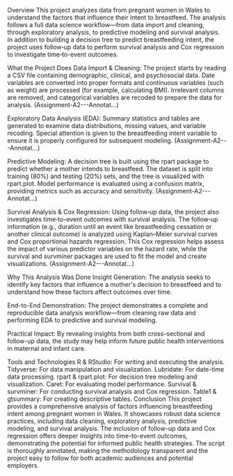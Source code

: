 Overview
This project analyzes data from pregnant women in Wales to understand the factors that influence their intent to breastfeed. The analysis follows a full data science workflow—from data import and cleaning, through exploratory analysis, to predictive modeling and survival analysis. In addition to building a decision tree to predict breastfeeding intent, the project uses follow‐up data to perform survival analysis and Cox regression to investigate time‐to-event outcomes.

What the Project Does
Data Import & Cleaning:
The project starts by reading a CSV file containing demographic, clinical, and psychosocial data. Date variables are converted into proper formats and continuous variables (such as weight) are processed (for example, calculating BMI). Irrelevant columns are removed, and categorical variables are recoded to prepare the data for analysis. (​Assignment-A2---Annotat…)

Exploratory Data Analysis (EDA):
Summary statistics and tables are generated to examine data distributions, missing values, and variable recoding. Special attention is given to the breastfeeding intent variable to ensure it is properly configured for subsequent modeling. (​Assignment-A2---Annotat…)

Predictive Modeling:
A decision tree is built using the rpart package to predict whether a mother intends to breastfeed. The dataset is split into training (80%) and testing (20%) sets, and the tree is visualized with rpart.plot. Model performance is evaluated using a confusion matrix, providing metrics such as accuracy and sensitivity. (​Assignment-A2---Annotat…)

Survival Analysis & Cox Regression:
Using follow‐up data, the project also investigates time‐to-event outcomes with survival analysis. The follow‐up information (e.g., duration until an event like breastfeeding cessation or another clinical outcome) is analyzed using Kaplan–Meier survival curves and Cox proportional hazards regression. This Cox regression helps assess the impact of various predictor variables on the hazard rate, while the survival and survminer packages are used to fit the model and create visualizations. (​Assignment-A2---Annotat…)

Why This Analysis Was Done
Insight Generation:
The analysis seeks to identify key factors that influence a mother's decision to breastfeed and to understand how these factors affect outcomes over time.

End-to-End Demonstration:
The project demonstrates a complete and reproducible data analysis workflow—from cleaning raw data and performing EDA to predictive and survival modeling.

Practical Impact:
By revealing insights from both cross-sectional and follow-up data, the study may help inform future public health interventions in maternal and infant care.

Tools and Technologies
R & RStudio: For writing and executing the analysis.
Tidyverse: For data manipulation and visualization.
Lubridate: For date-time data processing.
rpart & rpart.plot: For decision tree modeling and visualization.
Caret: For evaluating model performance.
Survival & survminer: For conducting survival analysis and Cox regression.
Table1 & gtsummary: For creating descriptive tables.
Conclusion
This project provides a comprehensive analysis of factors influencing breastfeeding intent among pregnant women in Wales. It showcases robust data science practices, including data cleaning, exploratory analysis, predictive modeling, and survival analysis. The inclusion of follow-up data and Cox regression offers deeper insights into time-to-event outcomes, demonstrating the potential for informed public health strategies. The script is thoroughly annotated, making the methodology transparent and the project easy to follow for both academic audiences and potential employers.
